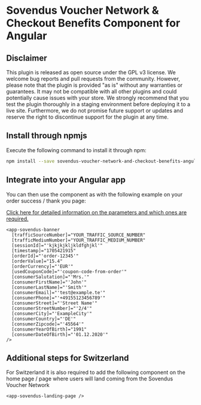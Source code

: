 # Sovendus Voucher Network & Checkout Benefits Component for Angular

## Disclaimer

This plugin is released as open source under the GPL v3 license. We welcome bug reports and pull requests from the community. However, please note that the plugin is provided "as is" without any warranties or guarantees. It may not be compatible with all other plugins and could potentially cause issues with your store. We strongly recommend that you test the plugin thoroughly in a staging environment before deploying it to a live site. Furthermore, we do not promise future support or updates and reserve the right to discontinue support for the plugin at any time.

## Install through npmjs

Execute the following command to install it through npm:

```bash
npm install --save sovendus-voucher-network-and-checkout-benefits-angular
```

## Integrate into your Angular app

You can then use the component as with the following example on your order success / thank you page:

[Click here for detailed information on the parameters and which ones are required.](https://developer-hub.sovendus.com/Voucher-Network-Checkout-Benefits/Parameter)

```angular
<app-sovendus-banner
  [trafficSourceNumber]="YOUR_TRAFFIC_SOURCE_NUMBER"
  [trafficMediumNumber]="YOUR_TRAFFIC_MEDIUM_NUMBER"
  [sessionId]="'kjkjkjkljkldfghjkl'"
  [timestamp]="1705421915"
  [orderId]="'order-12345'"
  [orderValue]="15.4"
  [orderCurrency]="'EUR'"
  [usedCouponCode]="'coupon-code-from-order'"
  [consumerSalutation]="'Mrs.'"
  [consumerFirstName]="'John'"
  [consumerLastName]="'Smith'"
  [consumerEmail]="'test@example.te'"
  [consumerPhone]="'+49155123456789'"
  [consumerStreet]="'Street Name'"
  [consumerStreetNumber]="'2/4'"
  [consumerCity]="'ExampleCity'"
  [consumerCountry]="'DE'"
  [consumerZipcode]="'45564'"
  [consumerYearOfBirth]="1991"
  [consumerDateOfBirth]="'01.12.2020'"
/>
```

## Additional steps for Switzerland

For Switzerland it is also required to add the following component on the home page / page where users will land coming from the Sovendus Voucher Network

```angular
<app-sovendus-landing-page />
```
